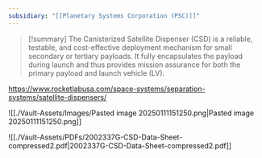 ```yaml
---
subsidiary: "[[Planetary Systems Corporation (PSC)]]"
---
```

>[!summary]
>The Canisterized Satellite Dispenser (CSD) is a reliable, testable, and cost-effective deployment mechanism for small secondary or tertiary
payloads. It fully encapsulates the payload during launch and thus provides mission assurance for both the primary payload and launch vehicle (LV).

https://www.rocketlabusa.com/space-systems/separation-systems/satellite-dispensers/

![[./Vault-Assets/Images/Pasted image 20250111151250.png|Pasted image 20250111151250.png]]

![[./Vault-Assets/PDFs/2002337G-CSD-Data-Sheet-compressed2.pdf|2002337G-CSD-Data-Sheet-compressed2.pdf]]
